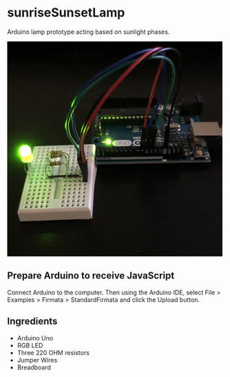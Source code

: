 # sunriseSunsetLamp
Arduino lamp prototype acting based on sunlight phases.

![Screenshot](img/screenshot.jpg?raw=true "Screenshot")

## Prepare Arduino to receive JavaScript
Connect Arduino to the computer.
Then using the Arduino IDE, select File > Examples > Firmata > StandardFirmata and click the Upload button.

## Ingredients
- Arduino Uno
- RGB LED
- Three 220 OHM resistors
- Jumper Wires
- Breadboard
